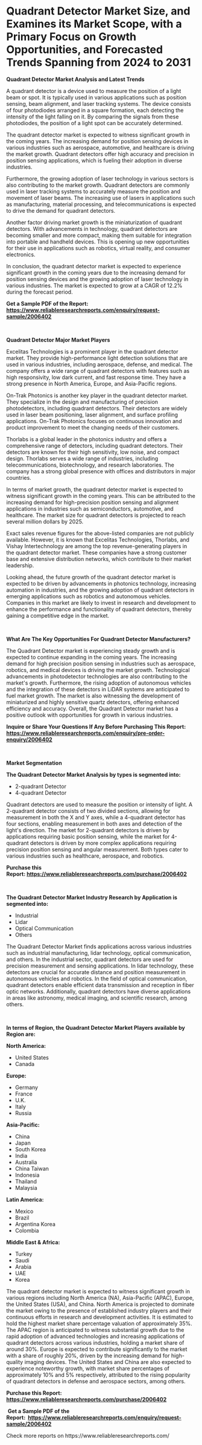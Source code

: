 <p><h1>Quadrant Detector Market Size, and Examines its Market Scope, with a Primary Focus on Growth Opportunities, and Forecasted Trends Spanning from 2024 to 2031</h1></p><p><strong>Quadrant Detector Market Analysis and Latest Trends</strong></p>
<p><p>A quadrant detector is a device used to measure the position of a light beam or spot. It is typically used in various applications such as position sensing, beam alignment, and laser tracking systems. The device consists of four photodiodes arranged in a square formation, each detecting the intensity of the light falling on it. By comparing the signals from these photodiodes, the position of a light spot can be accurately determined.</p><p>The quadrant detector market is expected to witness significant growth in the coming years. The increasing demand for position sensing devices in various industries such as aerospace, automotive, and healthcare is driving the market growth. Quadrant detectors offer high accuracy and precision in position sensing applications, which is fueling their adoption in diverse industries.</p><p>Furthermore, the growing adoption of laser technology in various sectors is also contributing to the market growth. Quadrant detectors are commonly used in laser tracking systems to accurately measure the position and movement of laser beams. The increasing use of lasers in applications such as manufacturing, material processing, and telecommunications is expected to drive the demand for quadrant detectors.</p><p>Another factor driving market growth is the miniaturization of quadrant detectors. With advancements in technology, quadrant detectors are becoming smaller and more compact, making them suitable for integration into portable and handheld devices. This is opening up new opportunities for their use in applications such as robotics, virtual reality, and consumer electronics.</p><p>In conclusion, the quadrant detector market is expected to experience significant growth in the coming years due to the increasing demand for position sensing devices and the growing adoption of laser technology in various industries. The market is expected to grow at a CAGR of 12.2% during the forecast period.</p></p>
<p><strong>Get a Sample PDF of the Report:&nbsp; <a href="https://www.reliableresearchreports.com/enquiry/request-sample/2006402">https://www.reliableresearchreports.com/enquiry/request-sample/2006402</a></strong></p>
<p>&nbsp;</p>
<p><strong>Quadrant Detector Major Market Players</strong></p>
<p><p>Excelitas Technologies is a prominent player in the quadrant detector market. They provide high-performance light detection solutions that are used in various industries, including aerospace, defense, and medical. The company offers a wide range of quadrant detectors with features such as high responsivity, low dark current, and fast response time. They have a strong presence in North America, Europe, and Asia-Pacific regions.</p><p>On-Trak Photonics is another key player in the quadrant detector market. They specialize in the design and manufacturing of precision photodetectors, including quadrant detectors. Their detectors are widely used in laser beam positioning, laser alignment, and surface profiling applications. On-Trak Photonics focuses on continuous innovation and product improvement to meet the changing needs of their customers.</p><p>Thorlabs is a global leader in the photonics industry and offers a comprehensive range of detectors, including quadrant detectors. Their detectors are known for their high sensitivity, low noise, and compact design. Thorlabs serves a wide range of industries, including telecommunications, biotechnology, and research laboratories. The company has a strong global presence with offices and distributors in major countries.</p><p>In terms of market growth, the quadrant detector market is expected to witness significant growth in the coming years. This can be attributed to the increasing demand for high-precision position sensing and alignment applications in industries such as semiconductors, automotive, and healthcare. The market size for quadrant detectors is projected to reach several million dollars by 2025.</p><p>Exact sales revenue figures for the above-listed companies are not publicly available. However, it is known that Excelitas Technologies, Thorlabs, and Vishay Intertechnology are among the top revenue-generating players in the quadrant detector market. These companies have a strong customer base and extensive distribution networks, which contribute to their market leadership.</p><p>Looking ahead, the future growth of the quadrant detector market is expected to be driven by advancements in photonics technology, increasing automation in industries, and the growing adoption of quadrant detectors in emerging applications such as robotics and autonomous vehicles. Companies in this market are likely to invest in research and development to enhance the performance and functionality of quadrant detectors, thereby gaining a competitive edge in the market.</p></p>
<p>&nbsp;</p>
<p><strong>What Are The Key Opportunities For Quadrant Detector Manufacturers?</strong></p>
<p><p>The Quadrant Detector market is experiencing steady growth and is expected to continue expanding in the coming years. The increasing demand for high precision position sensing in industries such as aerospace, robotics, and medical devices is driving the market growth. Technological advancements in photodetector technologies are also contributing to the market's growth. Furthermore, the rising adoption of autonomous vehicles and the integration of these detectors in LiDAR systems are anticipated to fuel market growth. The market is also witnessing the development of miniaturized and highly sensitive quartz detectors, offering enhanced efficiency and accuracy. Overall, the Quadrant Detector market has a positive outlook with opportunities for growth in various industries.</p></p>
<p><strong>Inquire or Share Your Questions If Any Before Purchasing This Report: <a href="https://www.reliableresearchreports.com/enquiry/pre-order-enquiry/2006402">https://www.reliableresearchreports.com/enquiry/pre-order-enquiry/2006402</a></strong></p>
<p>&nbsp;</p>
<p><strong>Market Segmentation</strong></p>
<p><strong>The Quadrant Detector Market Analysis by types is segmented into:</strong></p>
<p><ul><li>2-quadrant Detector</li><li>4-quadrant Detector</li></ul></p>
<p><p>Quadrant detectors are used to measure the position or intensity of light. A 2-quadrant detector consists of two divided sections, allowing for measurement in both the X and Y axes, while a 4-quadrant detector has four sections, enabling measurement in both axes and detection of the light's direction. The market for 2-quadrant detectors is driven by applications requiring basic position sensing, while the market for 4-quadrant detectors is driven by more complex applications requiring precision position sensing and angular measurement. Both types cater to various industries such as healthcare, aerospace, and robotics.</p></p>
<p><strong>Purchase this Report:&nbsp;<a href="https://www.reliableresearchreports.com/purchase/2006402">https://www.reliableresearchreports.com/purchase/2006402</a></strong></p>
<p>&nbsp;</p>
<p><strong>The Quadrant Detector Market Industry Research by Application is segmented into:</strong></p>
<p><ul><li>Industrial</li><li>Lidar</li><li>Optical Communication</li><li>Others</li></ul></p>
<p><p>The Quadrant Detector Market finds applications across various industries such as industrial manufacturing, lidar technology, optical communication, and others. In the industrial sector, quadrant detectors are used for precision measurement and sensing applications. In lidar technology, these detectors are crucial for accurate distance and position measurement in autonomous vehicles and robotics. In the field of optical communication, quadrant detectors enable efficient data transmission and reception in fiber optic networks. Additionally, quadrant detectors have diverse applications in areas like astronomy, medical imaging, and scientific research, among others.</p></p>
<p>&nbsp;</p>
<p><strong>In terms of Region, the Quadrant Detector Market Players available by Region are:</strong></p>
<p>
    <p> <strong> North America: </strong>
        <ul>
            <li>United States</li>
            <li>Canada</li>
        </ul>
        </p> 
    <p> <strong> Europe: </strong>
        <ul>
            <li>Germany</li>
            <li>France</li>
            <li>U.K.</li>
            <li>Italy</li>
            <li>Russia</li>
        </ul>
        </p> 
    <p> <strong> Asia-Pacific: </strong>
        <ul>
            <li>China</li>
            <li>Japan</li>
            <li>South Korea</li>
            <li>India</li>
            <li>Australia</li>
            <li>China Taiwan</li>
            <li>Indonesia</li>
            <li>Thailand</li>
            <li>Malaysia</li>
        </ul>
        </p> 
    <p> <strong> Latin America: </strong>
        <ul>
            <li>Mexico</li>
            <li>Brazil</li>
            <li>Argentina Korea</li>
            <li>Colombia</li>
        </ul>
        </p> 
    <p> <strong> Middle East & Africa: </strong>
        <ul>
            <li>Turkey</li>
            <li>Saudi</li>
            <li>Arabia</li>
            <li>UAE</li>
            <li>Korea</li>
        </ul>
    </p>
    </p>
<p><p>The quadrant detector market is expected to witness significant growth in various regions including North America (NA), Asia-Pacific (APAC), Europe, the United States (USA), and China. North America is projected to dominate the market owing to the presence of established industry players and their continuous efforts in research and development activities. It is estimated to hold the highest market share percentage valuation of approximately 35%. The APAC region is anticipated to witness substantial growth due to the rapid adoption of advanced technologies and increasing applications of quadrant detectors across various industries, holding a market share of around 30%. Europe is expected to contribute significantly to the market with a share of roughly 20%, driven by the increasing demand for high-quality imaging devices. The United States and China are also expected to experience noteworthy growth, with market share percentages of approximately 10% and 5% respectively, attributed to the rising popularity of quadrant detectors in defense and aerospace sectors, among others.</p></p>
<p><strong>Purchase this Report: <a href="https://www.reliableresearchreports.com/purchase/2006402">https://www.reliableresearchreports.com/purchase/2006402</a></strong></p>
<p>&nbsp;<strong>Get a Sample PDF of the Report:&nbsp;&nbsp;<a href="https://www.reliableresearchreports.com/enquiry/request-sample/2006402">https://www.reliableresearchreports.com/enquiry/request-sample/2006402</a></strong></p>
<p><strong></strong></p>
<p>Check more reports on https://www.reliableresearchreports.com/</p>